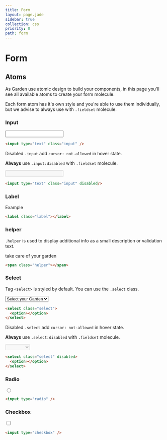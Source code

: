 ```yaml
---
title: Form
layout: page.jade
sidebar: true
collection: css
priority: 0
path: form
---
```


# Form

## Atoms

As Garden use atomic design to build your components, in this page you'll see all available atoms to create your form molecule.

Each form atom has it's own style and you're able to use them individually, but we advise to always use with `.fieldset` molecule.

### Input


<div class="example">
  <input type="text" class="input" />
</div>

```html
<input type="text" class="input" />
```

Disabled `.input` add `cursor: not-allowed` in hover state.

**Always** use `.input:disabled` with `.fieldset` molecule.

<div class="example">
  <input type="text" class="input" disabled/>
</div>

```html
<input type="text" class="input" disabled/>
```

### Label

<div class="example">
  <label class="label">Example</label>
</div>

```html
<label class="label"></label>
```


### helper

`.helper` is used to display additional info as a small description or validation text.

<div class="example">
  <span class="helper">take care of your garden</span>
</div>

```html
<span class="helper"></span>
```

### Select

Tag `<select>` is styled by default. You can use the `.select` class.

<div class="example">
  <select class="select">
    <option>Select your Garden</option>
    <option value="garden-1">Garden 1</option>
    <option value="garden-2">Garden 2</option>
    <option value="garden-3">Garden 3</option>
  </select>
</div>

```html
<select class="select">
  <option></option>
</select>
```

Disabled `.select` add `cursor: not-allowed` in hover state.

**Always** use `.select:disabled` with `.fieldset` molecule.

<div class="example">
  <select class="select" disabled>
    <option></option>
    <option value="garden-1">Garden 1</option>
    <option value="garden-2">Garden 2</option>
    <option value="garden-3">Garden 3</option>
  </select>
</div>

```html
<select class="select" disabled>
  <option></option>
</select>
```

### Radio

<div class="example">
  <input type="radio" />
</div>

```html
<input type="radio" />
```

### Checkbox

<div class="example">
  <input type="checkbox" />
</div>

```html
<input type="checkbox" />
```
